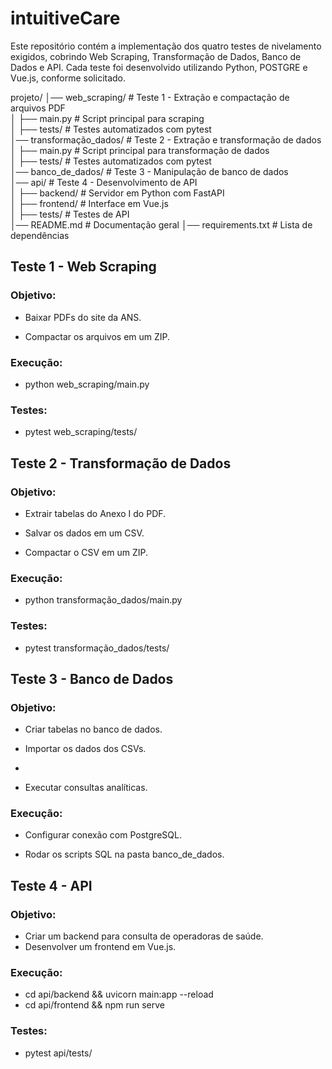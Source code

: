 # intuitiveCare

Este repositório contém a implementação dos quatro testes de nivelamento exigidos, cobrindo Web Scraping, Transformação de Dados, Banco de Dados e API.
Cada teste foi desenvolvido utilizando Python, POSTGRE e Vue.js, conforme solicitado.

projeto/
│── web_scraping/             # Teste 1 - Extração e compactação de arquivos PDF  
│   ├── main.py               # Script principal para scraping  
│   ├── tests/                # Testes automatizados com pytest  
│── transformação_dados/      # Teste 2 - Extração e transformação de dados  
│   ├── main.py               # Script principal para transformação de dados  
│   ├── tests/                # Testes automatizados com pytest  
│── banco_de_dados/           # Teste 3 - Manipulação de banco de dados   
│── api/                      # Teste 4 - Desenvolvimento de API  
│   ├── backend/              # Servidor em Python com FastAPI  
│   ├── frontend/             # Interface em Vue.js  
│   ├── tests/                # Testes de API  
│── README.md                 # Documentação geral 
│── requirements.txt          # Lista de dependências  

## Teste 1 - Web Scraping
### Objetivo:

- Baixar PDFs do site da ANS.

- Compactar os arquivos em um ZIP.

### Execução:

- python web_scraping/main.py

### Testes:

- pytest web_scraping/tests/
  
## Teste 2 - Transformação de Dados
### Objetivo:

- Extrair tabelas do Anexo I do PDF.

- Salvar os dados em um CSV.

- Compactar o CSV em um ZIP.

### Execução:
- python transformação_dados/main.py

### Testes:

- pytest transformação_dados/tests/

## Teste 3 - Banco de Dados

### Objetivo:

- Criar tabelas no banco de dados.

- Importar os dados dos CSVs.
- 
- Executar consultas analíticas.

### Execução:

- Configurar conexão com PostgreSQL.

- Rodar os scripts SQL na pasta banco_de_dados.

## Teste 4 - API
### Objetivo:

- Criar um backend para consulta de operadoras de saúde.
- Desenvolver um frontend em Vue.js.

### Execução:

- cd api/backend && uvicorn main:app --reload  
- cd api/frontend && npm run serve  

### Testes:

- pytest api/tests/
